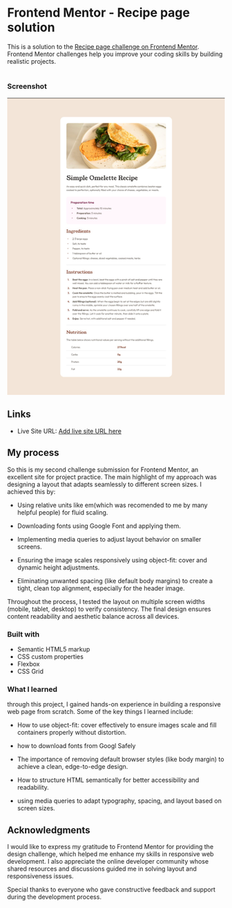 # Frontend Mentor - Recipe page solution

This is a solution to the [Recipe page challenge on Frontend Mentor](https://www.frontendmentor.io/challenges/recipe-page-KiTsR8QQKm). Frontend Mentor challenges help you improve your coding skills by building realistic projects. 

#

### Screenshot

![site ](image.png)

## Links
- Live Site URL: [Add live site URL here](https://the-holiest-potato.github.io/omelette-recipe-page/)

## My process
So this is my second challenge submission for Frontend Mentor, an excellent site for project practice.
The main highlight of my approach was designing a layout that adapts seamlessly to different screen sizes. I achieved this by:

- Using relative units like em(which was recomended to me by many helpful people) for fluid scaling.

- Downloading fonts using Google Font and applying them.

- Implementing media queries to adjust layout behavior on smaller screens.

- Ensuring the image scales responsively using object-fit: cover and dynamic height adjustments.

- Eliminating unwanted spacing (like default body margins) to create a tight, clean top alignment, especially for the header image.

Throughout the process, I tested the layout on multiple screen widths (mobile, tablet, desktop) to verify consistency. The final design ensures content readability and aesthetic balance across all devices.
### Built with

- Semantic HTML5 markup
- CSS custom properties
- Flexbox
- CSS Grid

### What I learned

through this project, I gained hands-on experience in building a responsive web page from scratch. Some of the key things I learned include:

- How to use object-fit: cover effectively to ensure images scale and fill containers properly without distortion.
- how to download fonts from Googl Safely

- The importance of removing default browser styles (like body margin) to achieve a clean, edge-to-edge design.

- How to structure HTML semantically for better accessibility and readability.

- using media queries to adapt typography, spacing, and layout based on screen sizes.

## Acknowledgments

I would like to express my gratitude to Frontend Mentor for providing the design challenge, which helped me enhance my skills in responsive web development. I also appreciate the online developer community whose shared resources and discussions guided me in solving layout and responsiveness issues.

Special thanks to everyone who gave constructive feedback and support during the development process.

